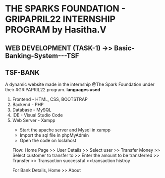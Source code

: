 <h1> THE SPARKS FOUNDATION - GRIPAPRIL22 INTERNSHIP PROGRAM by Hasitha.V

<h2>WEB DEVELOPMENT (TASK-1) ->> Basic-Banking-System---TSF</h2>
<h2> TSF-BANK</h2>
A dynamic website made in the internship @The Spark Foundation under their #GRIPAPRIL22 program.
<strong> languages used </strong>
<ol>
<li> Frontend - HTML, CSS,  BOOTSTRAP </li>
<li> Backend - PHP </li>
<li> Database - MySQL </li>
<li> IDE - Visual Studio Code </li>
<li> Web Server - Xampp </li>

<ul>
<li> Start the apache server and Mysql in xampp</li>
<li> Import the sql file in phpMyAdmin</li>
<li> Open the code on loclahost</li>
</ul>

<p>Flow: Home Page >> User Details >> Select user >> Transfer Money >> Select customer to transfer to >> Enter the amount to be transferred >> Transfer >> Transaction successful >>transaction histroy</p>

<p>  For Bank Details, Home >> About </p>
